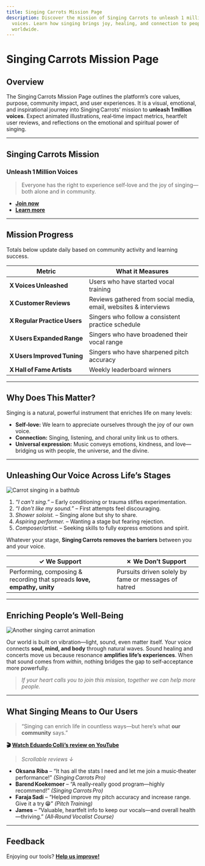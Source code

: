 ```yaml
---
title: Singing Carrots Mission Page
description: Discover the mission of Singing Carrots to unleash 1 million
  voices. Learn how singing brings joy, healing, and connection to people
  worldwide.
---
```

# Singing Carrots Mission Page

## Overview

The Singing Carrots Mission Page outlines the platform’s core values, purpose, community impact, and user experiences. It is a visual, emotional, and inspirational journey into Singing Carrots’ mission to **unleash 1 million voices**. Expect animated illustrations, real‑time impact metrics, heartfelt user reviews, and reflections on the emotional and spiritual power of singing.

---

## Singing Carrots Mission

### Unleash 1 Million Voices

> Everyone has the right to experience self‑love and the joy of singing—both alone and in community.


* **[Join now](https://singingcarrots.com)**
* **[Learn more](https://singingcarrots.com/about)**

---

## Mission Progress

Totals below update daily based on community activity and learning success.

| Metric                       | What it Measures                                                 |
| ---------------------------- | ---------------------------------------------------------------- |
| **X Voices Unleashed**       | Users who have started vocal training                            |
| **X Customer Reviews**       | Reviews gathered from social media, email, websites & interviews |
| **X Regular Practice Users** | Singers who follow a consistent practice schedule                |
| **X Users Expanded Range**   | Singers who have broadened their vocal range                     |
| **X Users Improved Tuning**  | Singers who have sharpened pitch accuracy                        |
| **X Hall of Fame Artists**   | Weekly leaderboard winners                                       |

---

## Why Does This Matter?

Singing is a natural, powerful instrument that enriches life on many levels:

* **Self‑love:** We learn to appreciate ourselves through the joy of our own voice.
* **Connection:** Singing, listening, and choral unity link us to others.
* **Universal expression:** Music conveys emotions, kindness, and love—bridging us with people, the universe, and the divine.

---

## Unleashing Our Voice Across Life’s Stages

![Carrot singing in a bathtub](https://via.placeholder.com/400x200 "Animated carrot singing in a bathtub")

1. *“I can’t sing.”* – Early conditioning or trauma stifles experimentation.
2. *“I don’t like my sound.”* – First attempts feel discouraging.
3. *Shower soloist.* – Singing alone but shy to share.
4. *Aspiring performer.* – Wanting a stage but fearing rejection.
5. *Composer/artist.* – Seeking skills to fully express emotions and spirit.

Whatever your stage, **Singing Carrots removes the barriers** between you and your voice.

| ✓ We Support                                                            | ✗ We Don’t Support                                   |
| ----------------------------------------------------------------------- | ---------------------------------------------------- |
| Performing, composing & recording that spreads **love, empathy, unity** | Pursuits driven solely by fame or messages of hatred |

---

## Enriching People’s Well‑Being

![Another singing carrot animation](https://via.placeholder.com/600x250 "Singing carrot animation")

Our world is built on vibration—light, sound, even matter itself. Your voice connects **soul, mind, and body** through natural waves. Sound healing and concerts move us because resonance **amplifies life’s experiences**. When that sound comes from *within*, nothing bridges the gap to self‑acceptance more powerfully.

> *If your heart calls you to join this mission, together we can help more people.*

---

## What Singing Means to Our Users

> “Singing can enrich life in countless ways—but here’s what **our community** says.”

**🎬 [Watch Eduardo Colli’s review on YouTube](https://youtu.be/placeholder)**

> *Scrollable reviews ↓*

* **Oksana Riba** – “It has all the stats I need and let me join a music‑theater performance!” *(Singing Carrots Pro)*
* **Barend Koekemoer** – “A really‑really good program—highly recommend!” *(Singing Carrots Pro)*
* **Faraja Sadi** – “Helped improve my pitch accuracy and increase range. Give it a try 😁” *(Pitch Training)*
* **James** – “Valuable, heartfelt info to keep our vocals—and overall health—thriving.” *(All‑Round Vocalist Course)*

---

## Feedback

Enjoying our tools? **[Help us improve!](https://singingcarrots.com/help-carrots)**
